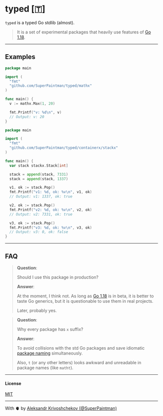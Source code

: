 # typed [🇹]

`typed` is a typed Go stdlib (almost).

> It is a set of experimental packages that heavily use features of
> [Go 1.18](https://tip.golang.org/doc/go1.18).

---

## Examples

```go
package main

import (
  "fmt"
  "github.com/SuperPaintman/typed/mathx"
)

func main() {
  v := mathx.Max(1, 20)

  fmt.Printf("v: %d\n", v)
  // Output: v: 20
}
```

```go
package main

import (
  "fmt"
  "github.com/SuperPaintman/typed/containerx/stackx"
)

func main() {
  var stack stackx.Stack[int]

  stack = append(stack, 7331)
  stack = append(stack, 1337)

  v1, ok := stack.Pop()
  fmt.Printf("v1: %d, ok: %v\n", v1, ok)
  // Output: v1: 1337, ok: true

  v2, ok := stack.Pop()
  fmt.Printf("v2: %d, ok: %v\n", v2, ok)
  // Output: v2: 7331, ok: true

  v3, ok := stack.Pop()
  fmt.Printf("v3: %d, ok: %v\n", v3, ok)
  // Output: v3: 0, ok: false
}
```

---

## FAQ

> **Question**:
>
> Should I use this package in production?
>
> **Answer**:
>
> At the moment, I think not. As long as
> [Go 1.18](https://tip.golang.org/doc/go1.18) is in beta, it is better to
> taste Go generics, but it is questionable to use them in real projects.
>
> Later, probably yes.

> **Question**:
>
> Why every package has `x` suffix?
>
> **Answer**:
>
> To avoid collisions with the std Go packages and save idiomatic
> [package naming](https://go.dev/blog/package-names) simultaneously.
>
> Also, `t` (or any other letters) looks awkward and unreadable in package names
> (like `matht`).

---

#### License

[MIT](./LICENSE)

---

With 🫀 by [Aleksandr Krivoshchekov (@SuperPaintman)](https://github.com/SuperPaintman)
